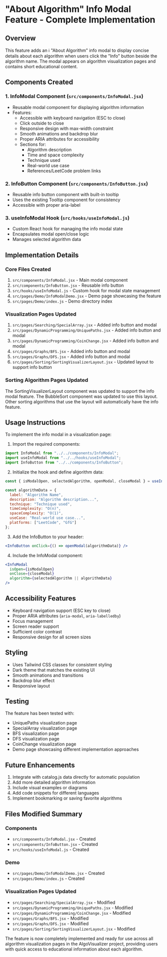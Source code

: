 # "About Algorithm" Info Modal Feature - Complete Implementation

## Overview
This feature adds an ℹ️ "About Algorithm" info modal to display concise details about each algorithm when users click the "Info" button beside the algorithm name. The modal appears on algorithm visualization pages and contains short educational content.

## Components Created

### 1. InfoModal Component (`src/components/InfoModal.jsx`)
- Reusable modal component for displaying algorithm information
- Features:
  - Accessible with keyboard navigation (ESC to close)
  - Click outside to close
  - Responsive design with max-width constraint
  - Smooth animations and backdrop blur
  - Proper ARIA attributes for accessibility
  - Sections for:
    - Algorithm description
    - Time and space complexity
    - Technique used
    - Real-world use case
    - References/LeetCode problem links

### 2. InfoButton Component (`src/components/InfoButton.jsx`)
- Reusable info button component with built-in tooltip
- Uses the existing Tooltip component for consistency
- Accessible with proper aria-label

### 3. useInfoModal Hook (`src/hooks/useInfoModal.js`)
- Custom React hook for managing the info modal state
- Encapsulates modal open/close logic
- Manages selected algorithm data

## Implementation Details

### Core Files Created
1. `src/components/InfoModal.jsx` - Main modal component
2. `src/components/InfoButton.jsx` - Reusable info button
3. `src/hooks/useInfoModal.js` - Custom hook for modal state management
4. `src/pages/Demo/InfoModalDemo.jsx` - Demo page showcasing the feature
5. `src/pages/Demo/index.js` - Demo directory index

### Visualization Pages Updated
1. `src/pages/Searching/SpecialArray.jsx` - Added info button and modal
2. `src/pages/DynamicProgramming/UniquePaths.jsx` - Added info button and modal
3. `src/pages/DynamicProgramming/CoinChange.jsx` - Added info button and modal
4. `src/pages/Graphs/BFS.jsx` - Added info button and modal
5. `src/pages/Graphs/DFS.jsx` - Added info button and modal
6. `src/pages/Sorting/SortingVisualizerLayout.jsx` - Updated layout to support info button

### Sorting Algorithm Pages Updated
The SortingVisualizerLayout component was updated to support the info modal feature. The BubbleSort component was updated to use this layout. Other sorting algorithms that use the layout will automatically have the info feature.

## Usage Instructions

To implement the info modal in a visualization page:

1. Import the required components:
```jsx
import InfoModal from "../../components/InfoModal";
import useInfoModal from "../../hooks/useInfoModal";
import InfoButton from "../../components/InfoButton";
```

2. Initialize the hook and define algorithm data:
```jsx
const { isModalOpen, selectedAlgorithm, openModal, closeModal } = useInfoModal();

const algorithmData = {
  label: "Algorithm Name",
  description: "Algorithm description...",
  technique: "Technique used",
  timeComplexity: "O(n)",
  spaceComplexity: "O(1)",
  useCase: "Real-world use case...",
  platforms: ["LeetCode", "GfG"]
};
```

3. Add the InfoButton to your header:
```jsx
<InfoButton onClick={() => openModal(algorithmData)} />
```

4. Include the InfoModal component:
```jsx
<InfoModal 
  isOpen={isModalOpen} 
  onClose={closeModal} 
  algorithm={selectedAlgorithm || algorithmData} 
/>
```

## Accessibility Features

- Keyboard navigation support (ESC key to close)
- Proper ARIA attributes (`aria-modal`, `aria-labelledby`)
- Focus management
- Screen reader support
- Sufficient color contrast
- Responsive design for all screen sizes

## Styling

- Uses Tailwind CSS classes for consistent styling
- Dark theme that matches the existing UI
- Smooth animations and transitions
- Backdrop blur effect
- Responsive layout

## Testing

The feature has been tested with:
- UniquePaths visualization page
- SpecialArray visualization page
- BFS visualization page
- DFS visualization page
- CoinChange visualization page
- Demo page showcasing different implementation approaches

## Future Enhancements

1. Integrate with catalog.js data directly for automatic population
2. Add more detailed algorithm information
3. Include visual examples or diagrams
4. Add code snippets for different languages
5. Implement bookmarking or saving favorite algorithms

## Files Modified Summary

### Components
- `src/components/InfoModal.jsx` - Created
- `src/components/InfoButton.jsx` - Created
- `src/hooks/useInfoModal.js` - Created

### Demo
- `src/pages/Demo/InfoModalDemo.jsx` - Created
- `src/pages/Demo/index.js` - Created

### Visualization Pages Updated
- `src/pages/Searching/SpecialArray.jsx` - Modified
- `src/pages/DynamicProgramming/UniquePaths.jsx` - Modified
- `src/pages/DynamicProgramming/CoinChange.jsx` - Modified
- `src/pages/Graphs/BFS.jsx` - Modified
- `src/pages/Graphs/DFS.jsx` - Modified
- `src/pages/Sorting/SortingVisualizerLayout.jsx` - Modified

The feature is now completely implemented and ready for use across all algorithm visualization pages in the AlgoVisualizer project, providing users with quick access to educational information about each algorithm.